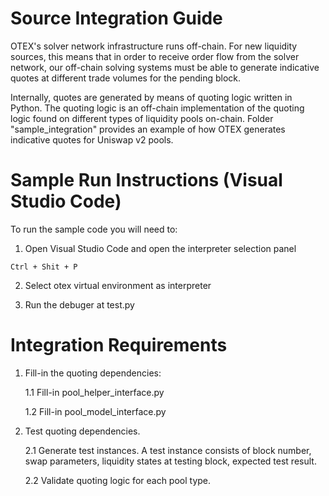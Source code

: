 # Source Integration Guide

OTEX's solver network infrastructure runs off-chain. For new liquidity sources, this means that in order to receive order flow from the solver network, 
our off-chain solving systems must be able to generate indicative quotes at different trade volumes for the pending block.

Internally, quotes are generated by means of quoting logic written in Python. The quoting logic is an off-chain implementation of the 
quoting logic found on different types of liquidity pools on-chain. Folder "sample_integration" provides an example of how OTEX generates indicative 
quotes for Uniswap v2 pools.

# Sample Run Instructions (Visual Studio Code)

To run the sample code you will need to:

1. Open Visual Studio Code and open the interpreter selection panel

```
Ctrl + Shit + P
```

2. Select otex virtual environment as interpreter

3. Run the debuger at test.py

# Integration Requirements

1. Fill-in the quoting dependencies:

    1.1 Fill-in pool_helper_interface.py

    1.2 Fill-in pool_model_interface.py

2. Test quoting dependencies. 

    2.1 Generate test instances. A test instance consists of block number, swap parameters, liquidity states at testing block, expected test result.

    2.2 Validate quoting logic for each pool type.
